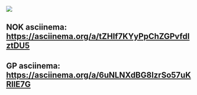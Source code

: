 <a href="https://codeclimate.com/github/skrat1k/CCTas1"><img src="https://api.codeclimate.com/v1/badges/ac49a5ef726404ec8ab8/maintainability" /></a>

## NOK asciinema: https://asciinema.org/a/tZHIf7KYyPpChZGPvfdIztDU5

## GP asciinema: https://asciinema.org/a/6uNLNXdBG8IzrSo57uKRllE7G
